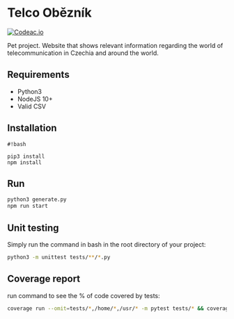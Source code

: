 # Telco Obězník

[![Codeac.io](https://static.codeac.io/badges/2-259418893.svg "Codeac.io")](https://app.codeac.io/github/tinazhouhui/telco_obeznik)

Pet project. Website that shows relevant information regarding the world of telecommunication in Czechia and around the world.

## Requirements
- Python3
- NodeJS 10+
- Valid CSV


## Installation
```
#!bash

pip3 install
npm install
```

## Run
```bash
python3 generate.py
npm run start
```

## Unit testing

Simply run the command in bash in the root directory of your project:

```bash
python3 -m unittest tests/**/*.py
```

## Coverage report

run command to see the % of code covered by tests:
```bash
coverage run --omit=tests/*,/home/*,/usr/* -m pytest tests/* && coverage report -m
```
